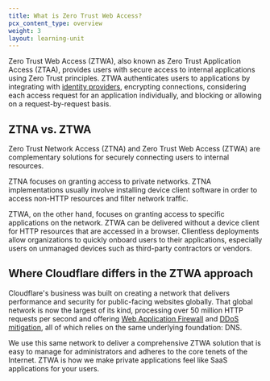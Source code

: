 ```yaml
---
title: What is Zero Trust Web Access?
pcx_content_type: overview
weight: 3
layout: learning-unit
---
```


Zero Trust Web Access (ZTWA), also known as Zero Trust Application Access (ZTAA), provides users with secure access to internal applications using Zero Trust principles. ZTWA authenticates users to applications by integrating with [identity providers](https://www.cloudflare.com/learning/access-management/what-is-an-identity-provider/), encrypting connections, considering each access request for an application individually, and blocking or allowing on a request-by-request basis.

## ZTNA vs. ZTWA

Zero Trust Network Access (ZTNA) and Zero Trust Web Access (ZTWA) are complementary solutions for securely connecting users to internal resources.

ZTNA focuses on granting access to private networks. ZTNA implementations usually involve installing device client software in order to access non-HTTP resources and filter network traffic.

ZTWA, on the other hand, focuses on granting access to specific applications on the network. ZTWA can be delivered without a device client for HTTP resources that are accessed in a browser. Clientless deployments allow organizations to quickly onboard users to their applications, especially users on unmanaged devices such as third-party contractors or vendors.

## Where Cloudflare differs in the ZTWA approach

Cloudflare's business was built on creating a network that delivers performance and security for public-facing websites globally. That global network is now the largest of its kind, processing over 50 million HTTP requests per second and offering [Web Application Firewall](https://www.cloudflare.com/learning/ddos/glossary/web-application-firewall-waf/) and [DDoS mitigation](https://www.cloudflare.com/learning/ddos/ddos-mitigation/), all of which relies on the same underlying foundation: DNS.

We use this same network to deliver a comprehensive ZTWA solution that is easy to manage for administrators and adheres to the core tenets of the Internet. ZTWA is how we make private applications feel like SaaS applications for your users.